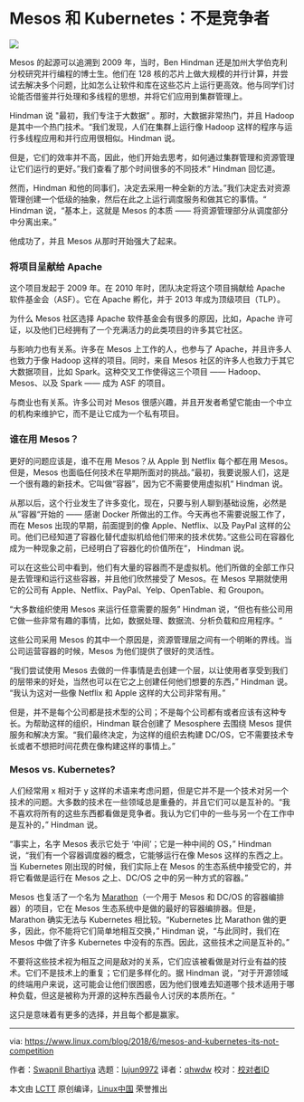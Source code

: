 Mesos 和 Kubernetes：不是竞争者
======

![](https://www.linux.com/sites/lcom/files/styles/rendered_file/public/architecture-barge-bay-161764_0.jpg?itok=vNChG5fb)

Mesos 的起源可以追溯到 2009 年，当时，Ben Hindman 还是加州大学伯克利分校研究并行编程的博士生。他们在 128 核的芯片上做大规模的并行计算，并尝试去解决多个问题，比如怎么让软件和库在这些芯片上运行更高效。他与同学们讨论能否借鉴并行处理和多线程的思想，并将它们应用到集群管理上。

Hindman 说 "最初，我们专注于大数据” 。那时，大数据非常热门，并且 Hadoop 是其中一个热门技术。“我们发现，人们在集群上运行像 Hadoop 这样的程序与运行多线程应用和并行应用很相似。Hindman 说。

但是，它们的效率并不高，因此，他们开始去思考，如何通过集群管理和资源管理让它们运行的更好。”我们查看了那个时间很多的不同技术“ Hindman 回忆道。

然而，Hindman 和他的同事们，决定去采用一种全新的方法。”我们决定去对资源管理创建一个低级的抽象，然后在此之上运行调度服务和做其它的事情。“ Hindman 说，“基本上，这就是 Mesos 的本质 —— 将资源管理部分从调度部分中分离出来。”

他成功了，并且 Mesos 从那时开始强大了起来。

### 将项目呈献给 Apache

这个项目发起于 2009 年。在 2010 年时，团队决定将这个项目捐献给 Apache 软件基金会（ASF）。它在 Apache 孵化，并于 2013 年成为顶级项目（TLP）。

为什么 Mesos 社区选择 Apache 软件基金会有很多的原因，比如，Apache 许可证，以及他们已经拥有了一个充满活力的此类项目的许多其它社区。

与影响力也有关系。许多在 Mesos 上工作的人，也参与了 Apache，并且许多人也致力于像 Hadoop 这样的项目。同时，来自 Mesos 社区的许多人也致力于其它大数据项目，比如 Spark。这种交叉工作使得这三个项目 —— Hadoop、Mesos、以及 Spark —— 成为 ASF 的项目。

与商业也有关系。许多公司对 Mesos 很感兴趣，并且开发者希望它能由一个中立的机构来维护它，而不是让它成为一个私有项目。

### 谁在用 Mesos？

更好的问题应该是，谁不在用 Mesos？从 Apple 到 Netflix 每个都在用 Mesos。但是，Mesos 也面临任何技术在早期所面对的挑战。”最初，我要说服人们，这是一个很有趣的新技术。它叫做“容器”，因为它不需要使用虚拟机“ Hindman 说。

从那以后，这个行业发生了许多变化，现在，只要与别人聊到基础设施，必然是从”容器“开始的 —— 感谢 Docker 所做出的工作。今天再也不需要说服工作了，而在 Mesos 出现的早期，前面提到的像 Apple、Netflix、以及 PayPal  这样的公司。他们已经知道了容器化替代虚拟机给他们带来的技术优势。”这些公司在容器化成为一种现象之前，已经明白了容器化的价值所在“， Hindman 说。

可以在这些公司中看到，他们有大量的容器而不是虚拟机。他们所做的全部工作只是去管理和运行这些容器，并且他们欣然接受了 Mesos。在 Mesos 早期就使用它的公司有 Apple、Netflix、PayPal、Yelp、OpenTable、和 Groupon。

“大多数组织使用 Mesos 来运行任意需要的服务” Hindman 说，“但也有些公司用它做一些非常有趣的事情，比如，数据处理、数据流、分析负载和应用程序。“

这些公司采用 Mesos 的其中一个原因是，资源管理层之间有一个明晰的界线。当公司运营容器的时候，Mesos 为他们提供了很好的灵活性。

“我们尝试使用 Mesos 去做的一件事情是去创建一个层，以让使用者享受到我们的层带来的好处，当然也可以在它之上创建任何他们想要的东西，” Hindman 说。 “我认为这对一些像 Netflix 和 Apple 这样的大公司非常有用。”

但是，并不是每个公司都是技术型的公司；不是每个公司都有或者应该有这种专长。为帮助这样的组织，Hindman 联合创建了 Mesosphere 去围绕 Mesos 提供服务和解决方案。“我们最终决定，为这样的组织去构建 DC/OS，它不需要技术专长或者不想把时间花费在像构建这样的事情上。”

### Mesos vs. Kubernetes?

人们经常用 x 相对于 y 这样的术语来考虑问题，但是它并不是一个技术对另一个技术的问题。大多数的技术在一些领域总是重叠的，并且它们可以是互补的。“我不喜欢将所有的这些东西都看做是竞争者。我认为它们中的一些与另一个在工作中是互补的，” Hindman 说。

“事实上，名字 Mesos 表示它处于 ‘中间’；它是一种中间的 OS，” Hindman 说，“我们有一个容器调度器的概念，它能够运行在像 Mesos 这样的东西之上。当 Kubernetes 刚出现的时候，我们实际上在 Mesos 的生态系统中接受它的，并将它看做是运行在 Mesos 之上、DC/OS 之中的另一种方式的容器。”

Mesos 也复活了一个名为 [Marathon][1]（一个用于 Mesos 和 DC/OS 的容器编排器）的项目，它在 Mesos 生态系统中是做的最好的容器编排器。但是，Marathon 确实无法与 Kubernetes 相比较。“Kubernetes 比 Marathon 做的更多，因此，你不能将它们简单地相互交换，” Hindman 说，“与此同时，我们在 Mesos 中做了许多 Kubernetes  中没有的东西。因此，这些技术之间是互补的。”

不要将这些技术视为相互之间是敌对的关系，它们应该被看做是对行业有益的技术。它们不是技术上的重复；它们是多样化的。据 Hindman 说，“对于开源领域的终端用户来说，这可能会让他们很困惑，因为他们很难去知道哪个技术适用于哪种负载，但这是被称为开源的这种东西最令人讨厌的本质所在。“

这只是意味着有更多的选择，并且每个都是赢家。

--------------------------------------------------------------------------------

via: https://www.linux.com/blog/2018/6/mesos-and-kubernetes-its-not-competition

作者：[Swapnil Bhartiya][a]
选题：[lujun9972](https://github.com/lujun9972)
译者：[qhwdw](https://github.com/qhwdw)
校对：[校对者ID](https://github.com/校对者ID)

本文由 [LCTT](https://github.com/LCTT/TranslateProject) 原创编译，[Linux中国](https://linux.cn/) 荣誉推出

[a]:https://www.linux.com/users/arnieswap
[1]:https://mesosphere.github.io/marathon/

